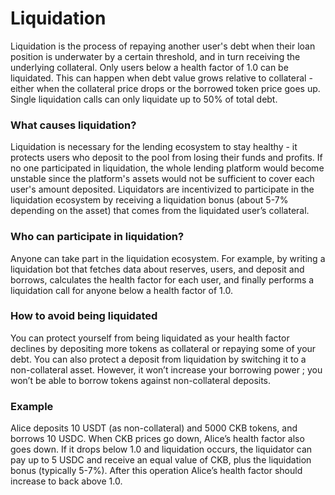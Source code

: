 # Liquidation

Liquidation is the process of repaying another user's debt when their loan position is underwater by a certain threshold, and in turn receiving the underlying collateral. Only users below a health factor of 1.0 can be liquidated. This can happen when debt value grows relative to collateral - either when the collateral price drops or the borrowed token price goes up. Single liquidation calls can only liquidate up to 50% of total debt.

### What causes liquidation?&#x20;

Liquidation is necessary for the lending ecosystem to stay healthy - it protects users who deposit to the pool from losing their funds and profits. If no one participated in liquidation, the whole lending platform would become unstable since the platform's assets would not be sufficient to cover each user's amount deposited. Liquidators are incentivized to participate in the liquidation ecosystem by receiving a liquidation bonus (about 5-7% depending on the asset) that comes from the liquidated user’s collateral.

### Who can participate in liquidation?

Anyone can take part in the liquidation ecosystem. For example, by writing a liquidation bot that fetches data about reserves, users, and deposit and borrows, calculates the health factor for each user, and finally performs a liquidation call for anyone below a health factor of 1.0.

### How to avoid being liquidated

You can protect yourself from being liquidated as your health factor declines by depositing more tokens as collateral or repaying some of your debt. You can also protect a deposit from liquidation by switching it to a non-collateral asset. However, it won’t increase your borrowing power ; you won’t be able to borrow tokens against non-collateral deposits.

### Example&#x20;

Alice deposits 10 USDT (as non-collateral) and 5000 CKB tokens, and borrows 10 USDC. When CKB prices go down, Alice’s health factor also goes down. If it drops below 1.0 and liquidation occurs, the liquidator can pay up to 5 USDC and receive an equal value of CKB, plus the liquidation bonus (typically 5-7%). After this operation Alice’s health factor should increase to back above 1.0.
